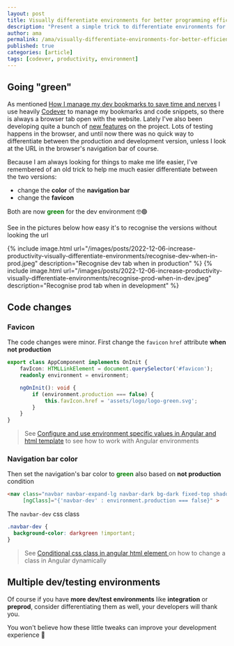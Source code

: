 ```yaml
---
layout: post
title: Visually differentiate environments for better programming efficiency
description: "Present a simple trick to differentiate environments for better efficiency when programming"
author: ama
permalink: /ama/visually-differentiate-environments-for-better-efficiency
published: true
categories: [article]
tags: [codever, productivity, environment]
---
```


## Going "green"

As mentioned [How I manage my dev bookmarks to save time and nerves](https://dev.to/ama/how-i-manage-my-dev-bookmarks-and-save-time-and-nerves-56ae)
I use heavily [Codever](https://www.codever.land) to manage my bookmarks and code snippets, so there is always a browser
tab open with the website. Lately I've also been developing quite a bunch of [new features](https://github.com/codeverland/codever/tags) on the project.
Lots of testing happens in the browser, and until now there was no quick way to differentiate between the production and development version,
unless I look at the URL in the browser's navigation bar of course.

Because I am always looking for things to make me life easier, I've remembered of an old trick to help me much easier differentiate between the two versions:
- change the **color** of the **navigation bar**
- change the **favicon**

Both are now <span style="color:green"><b>green</b></span> for the dev environment 🤓🟢

See in the pictures below how easy it's to recognise the versions without looking the url

{% include image.html url="/images/posts/2022-12-06-increase-productivity-visually-differentiate-environments/recognise-dev-when-in-prod.jpeg" description="Recognise dev tab when in production" %}
{% include image.html url="/images/posts/2022-12-06-increase-productivity-visually-differentiate-environments/recognise-prod-when-in-dev.jpeg" description="Recognise prod tab when in development" %}


## Code changes

### Favicon
The code changes were minor. First change the `favicon` `href` attribute **when not production**

```typescript
export class AppComponent implements OnInit {
    favIcon: HTMLLinkElement = document.querySelector('#favicon');
    readonly environment = environment;

    ngOnInit(): void {
        if (environment.production === false) {
            this.favIcon.href = 'assets/logo/logo-green.svg';
        }
    }
}
```

> See [Configure and use environment specific values in Angular and html template](https://www.codever.land/snippets/6389997bb160cb1fab2430fe/details) to see how to work with Angular environments


### Navigation bar color

Then set the navigation's bar color to <span style="color:green"><b>green</b></span> also based
on **not production** condition

```html
<nav class="navbar navbar-expand-lg navbar-dark bg-dark fixed-top shadow"
     [ngClass]="{'navbar-dev' : environment.production === false}" >
```

The `navbar-dev` css class

```css
.navbar-dev {
  background-color: darkgreen !important;
}
```

> See [Conditional css class in angular html element ](https://www.codever.land/snippets/638daa94d00726522c6cdd7c/details)
> on how to change a class in Angular dynamically


## Multiple dev/testing environments

Of course if you have **more dev/test environments** like **integration** or **preprod**, consider differentiating them as well,
 your developers will thank you.

You won't believe how these little tweaks can improve your development experience 💪
